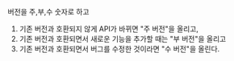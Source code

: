 
버전을 주,부,수 숫자로 하고

1. 기존 버전과 호환되지 않게 API가 바뀌면 "주 버전"을 올리고,
2. 기존 버전과 호환되면서 새로운 기능을 추가할 때는 "부 버전"을 올리고
3. 기존 버전과 호환되면서 버그를 수정한 것이라면 "수 버전"을 올린다.


